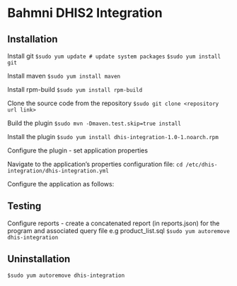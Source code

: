 # Bahmni DHIS2 Integration

## Installation
Install git
`$sudo yum update # update system packages`
`$sudo yum install git`

Install maven 
`$sudo yum install maven`

Install rpm-build
`$sudo yum install rpm-build`

Clone the source code from the repository
`$sudo git clone <repository url link>`

Build the plugin
`$sudo mvn -Dmaven.test.skip=true install`

Install the plugin
`$sudo yum install dhis-integration-1.0-1.noarch.rpm`

Configure the plugin - set application properties

Navigate to the application’s properties configuration file:
`cd /etc/dhis-integration/dhis-integration.yml`

Configure the application as follows:


## Testing
Configure reports - create a concatenated report (in reports.json) for the program and associated query file e.g product_list.sql
`$sudo yum autoremove dhis-integration`


## Uninstallation
`$sudo yum autoremove dhis-integration`
